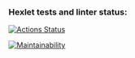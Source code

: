 ### Hexlet tests and linter status:
[![Actions Status](https://github.com/ksssksss/frontend-project-lvl1/actions/workflows/hexlet-check.yml/badge.svg)](https://github.com/ksssksss/frontend-project-lvl1/actions)

[![Maintainability](https://api.codeclimate.com/v1/badges/eca04133c3be89d4af1b/maintainability)](https://codeclimate.com/github/ksssksss/frontend-project-lvl1/maintainability)